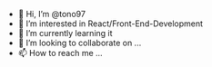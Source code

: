 - 👋 Hi, I’m @tono97
- 👀 I’m interested in React/Front-End-Development
- 🌱 I’m currently learning it
- 💞️ I’m looking to collaborate on ...
- 📫 How to reach me ...

<!---
tono97/tono97 is a ✨ special ✨ repository because its `README.md` (this file) appears on your GitHub profile.
You can click the Preview link to take a look at your changes.
--->
